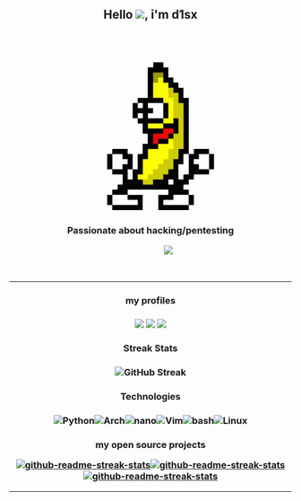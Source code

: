 
<h2 align="center">
  Hello <img src="https://media.giphy.com/media/hvRJCLFzcasrR4ia7z/giphy.gif" width="35">, i'm d1sx
</h2>    

<p align="center"> <img src="guanana.gif" width="300"/> </p>
<h3 align="center">Passionate about hacking/pentesting</h3>
<p align="center"> 
                                          <img src="https://readme-typing-svg.herokuapp.com?font=Fira&color=%23FFA500&size=22&width=440&height=45&lines=Hello%2C+World!+I'm++d1sx+.+.+.;Python+Language+Developer+.+.+.;Always+learning+and+practicing">
</p>
   <!--
  - 🌱 Atualmente estou estudando Python e Pentest
  - 🌱 Gosto muito de CTF's :)
-->
<br>

 ---
 
<h3 align="center" >
  my profiles
</h3>
<h3 align="center" >
<a href="https://tryhackme.com/p/d1sx"><img src="https://assets.tryhackme.com/img/favicon.png" width="100"/></a>
<a href="https://capturetheflag.com.br/player/d1sx"><img src="https://capturetheflag.com.br/favicon.ico" width="100"/></a>
<a href="https://app.hackthebox.com/users/842198"><img src="https://app.hackthebox.com/images/HTB-favicon/favicon.ico" width="100"/></a>
</h3>



<h3 align="center">
  Streak Stats
</h3>
<h3 align="center">
  <img alt="GitHub Streak" src="https://github-readme-streak-stats.herokuapp.com?user=d1sx&theme=great-gatsby&date_format=j%2Fn%5B%2FY%5D" />
</h3>
 
<h3 align="center">
   Technologies
</h3> 
<h3 align="center">
<img alt="Python" src="https://img.shields.io/badge/-Python-45b8d8?style=for-the-badge&logo=python&logoColor=white" /><img alt="Arch" src="https://img.shields.io/badge/Arch%20Linux-1793D1?logo=arch-linux&logoColor=fff&style=for-the-badge" /><img alt="nano" src="https://img.shields.io/badge/nano-4A90E2?style=for-the-badge&logo=nano&logoColor=white" /><img alt="Vim" src="https://img.shields.io/badge/-Vim-228B22?style=for-the-badge&logo=vim&logoColor=white" /><img alt="bash" src="https://img.shields.io/badge/-Bash-000000?style=for-the-badge&logo=gnu-bash&logoColor=white" /><img alt="Linux" src="https://img.shields.io/badge/-Linux-000000?style=for-the-badge&logo=linux&logoColor=white" />  
</h3>
<h3 align="center">
  my open source projects

<a href="https://github.com/d1sx/tDcode"><img width="300" src="https://denvercoder1-github-readme-stats.vercel.app/api/pin/?username=d1sx&repo=tDcode&theme=react&bg_color=000000&title_color=FFA500&icon_color=FFFFFF&hide_border=true&show_icons=true" alt="github-readme-streak-stats"></a><a href="https://github.com/d1sx/ftp_client"><img width="300" src="https://denvercoder1-github-readme-stats.vercel.app/api/pin/?username=d1sx&repo=ftp_client&theme=react&bg_color=000000&title_color=FFA500&icon_color=FFFFFF&hide_border=true&show_icons=true" alt="github-readme-streak-stats"></a><a href="https://github.com/d1sx/keylogger"><img width="300" src="https://denvercoder1-github-readme-stats.vercel.app/api/pin/?username=d1sx&repo=keylogger&theme=react&bg_color=000000&title_color=FFA500&icon_color=FFFFFF&hide_border=true&show_icons=true" alt="github-readme-streak-stats"></a></h3>

 
 ---

